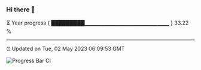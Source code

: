 ### Hi there 👋

⏳ Year progress { █████████▁▁▁▁▁▁▁▁▁▁▁▁▁▁▁▁▁▁▁▁▁ } 33.22 %

---

⏰ Updated on Tue, 02 May 2023 06:09:53 GMT

![Progress Bar CI](https://github.com/Shyam-Makwana/GitHub-Actions-Demo/workflows/Progress%20Bar%20CI/badge.svg)

